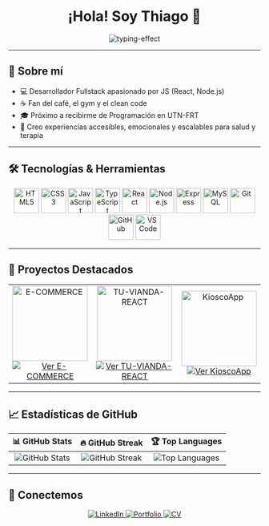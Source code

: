<h1 align="center">¡Hola! Soy Thiago 👋</h1>

<p align="center">
  <img
    src="https://readme-typing-svg.herokuapp.com?font=Fira+Code&weight=600&color=00FFFF&size=25&center=true&vCenter=true&width=700&height=100&lines=SI+PUEDES+IMAGINARLO,+PUEDES+PROGRAMARLO;IF+YOU+CAN+IMAGINE+IT,+YOU+CAN+BUILD+IT"
    alt="typing-effect" />
</p>

---

## 🚀 Sobre mí

- 💻 Desarrollador Fullstack apasionado por JS (React, Node.js)  
- ☕ Fan del café, el gym y el clean code  
- 🎓 Próximo a recibirme de Programación en UTN-FRT  
- 🎯 Creo experiencias accesibles, emocionales y escalables para salud y terapia  

---

## 🛠️ Tecnologías & Herramientas

<p align="center">
  <img src="https://skillicons.dev/icons?i=html&theme=light&size=50" height="50" alt="HTML5" />
  <img src="https://skillicons.dev/icons?i=css&theme=light&size=50" height="50" alt="CSS3" />
  <img src="https://skillicons.dev/icons?i=js&theme=light&size=50" height="50" alt="JavaScript" />
  <img src="https://skillicons.dev/icons?i=ts&theme=light&size=50" height="50" alt="TypeScript" />
  <img src="https://skillicons.dev/icons?i=react&theme=light&size=50" height="50" alt="React" />
  <img src="https://skillicons.dev/icons?i=nodejs&theme=light&size=50" height="50" alt="Node.js" />
  <img src="https://skillicons.dev/icons?i=express&theme=light&size=50" height="50" alt="Express" />
  <img src="https://skillicons.dev/icons?i=mysql&theme=light&size=50" height="50" alt="MySQL" />
  <img src="https://skillicons.dev/icons?i=git&theme=light&size=50" height="50" alt="Git" />
  <img src="https://skillicons.dev/icons?i=github&theme=light&size=50" height="50" alt="GitHub" />
  <img src="https://skillicons.dev/icons?i=vscode&theme=light&size=50" height="50" alt="VS Code" />
</p>

---

## 📂 Proyectos Destacados

<div align="center">
  <table>
    <tr>
      <td align="center">
        <img src="https://github.com/user-attachments/assets/f11fd988-42e6-4466-9fb6-49e866be3ab7" alt="E-COMMERCE" height="150" />
        <br />
        <a href="https://github.com/T1T0Dev/E-COMMERCE" target="_blank">
          <img
            src="https://img.shields.io/badge/Ver%20Repositorio-181717?style=for-the-badge&logo=github&logoColor=white"
            alt="Ver E-COMMERCE" />
        </a>
      </td>
      <td align="center">
        <img src="https://github.com/user-attachments/assets/e03e7acf-d6b6-46c9-aaaa-2bc0070a0673" alt="TU-VIANDA-REACT" height="150" />
        <br />
        <a href="https://github.com/T1T0Dev/TU-VIANDA-REACT" target="_blank">
          <img
            src="https://img.shields.io/badge/Ver%20Repositorio-181717?style=for-the-badge&logo=github&logoColor=white"
            alt="Ver TU-VIANDA-REACT" />
        </a>
      </td>
      <td align="center">
        <img src="https://github.com/user-attachments/assets/8c0f9f45-7892-4858-81ce-1d64aa49f329" alt="KioscoApp" height="150" />
        <br />
        <a href="https://github.com/T1T0Dev/KioscoApp" target="_blank">
          <img
            src="https://img.shields.io/badge/Ver%20Repositorio-181717?style=for-the-badge&logo=github&logoColor=white"
            alt="Ver KioscoApp" />
        </a>
      </td>
    </tr>
  </table>
</div>

---

## 📈 Estadísticas de GitHub

| 📊 GitHub Stats                                                                                       | 🔥 GitHub Streak                                                                                      | 🏆 Top Languages                                                                                          |
|:-----------------------------------------------------------------------------------------------------:|:-----------------------------------------------------------------------------------------------------:|:---------------------------------------------------------------------------------------------------------:|
| ![GitHub Stats](https://github-readme-stats.vercel.app/api?username=T1T0Dev&show_icons=true&theme=radical) | ![GitHub Streak](https://github-readme-streak-stats.herokuapp.com/?user=T1T0Dev&theme=radical) | ![Top Languages](https://github-readme-stats.vercel.app/api/top-langs/?username=T1T0Dev&layout=compact&theme=radical) |


---

## 🔗 Conectemos

<p align="center">
  <a href="https://www.linkedin.com/in/tito-dev" target="_blank">
    <img
      src="https://img.shields.io/badge/LinkedIn-0077B5?style=for-the-badge&logo=linkedin&logoColor=white"
      alt="LinkedIn" />
  </a>
  <a href="https://titooo.dev.ar/" target="_blank">
    <img
      src="https://img.shields.io/badge/Portfolio-00C897?style=for-the-badge&logo=web&logoColor=white"
      alt="Portfolio" />
  </a>
  <a href="https://github.com/user-attachments/files/21672376/Thiago.Robles.pdf" target="_blank">
    <img
      src="https://img.shields.io/badge/Currículum-FF6B6B?style=for-the-badge&logo=adobe-acrobat-reader&logoColor=white"
      alt="CV" />
  </a>
</p>


